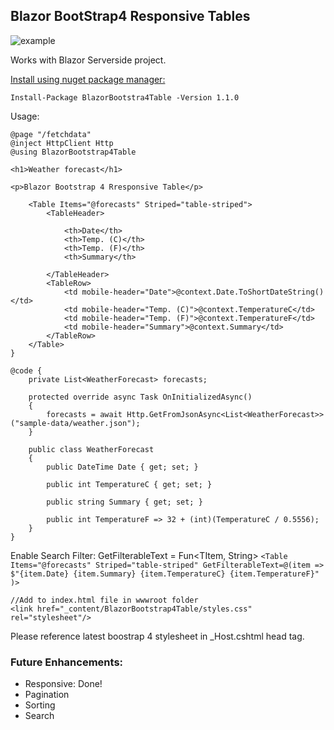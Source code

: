 ## Blazor BootStrap4 Responsive Tables

![example](https://drive.google.com/uc?export=view&id=1nyvokb4fPSA-qe_NJ7Au1P28vakXLM4s)

Works with Blazor Serverside project.

[Install using nuget package manager:](https://www.nuget.org/packages/BlazorBootstrap4Table/)
```
Install-Package BlazorBootstra4Table -Version 1.1.0
```
Usage:
```
@page "/fetchdata"
@inject HttpClient Http
@using BlazorBootstrap4Table

<h1>Weather forecast</h1>

<p>Blazor Bootstrap 4 Rresponsive Table</p>

    <Table Items="@forecasts" Striped="table-striped">
        <TableHeader>

            <th>Date</th>
            <th>Temp. (C)</th>
            <th>Temp. (F)</th>
            <th>Summary</th>

        </TableHeader>
        <TableRow>
            <td mobile-header="Date">@context.Date.ToShortDateString()</td>
            <td mobile-header="Temp. (C)">@context.TemperatureC</td>
            <td mobile-header="Temp. (F)">@context.TemperatureF</td>
            <td mobile-header="Summary">@context.Summary</td>
        </TableRow>
    </Table>
}

@code {
    private List<WeatherForecast> forecasts;

    protected override async Task OnInitializedAsync()
    {
        forecasts = await Http.GetFromJsonAsync<List<WeatherForecast>>("sample-data/weather.json");
    }

    public class WeatherForecast
    {
        public DateTime Date { get; set; }

        public int TemperatureC { get; set; }

        public string Summary { get; set; }

        public int TemperatureF => 32 + (int)(TemperatureC / 0.5556);
    }
}
```
Enable Search Filter: 
GetFilterableText = Fun<TItem, String>
```<Table Items="@forecasts" Striped="table-striped" GetFilterableText=@(item => $"{item.Date} {item.Summary} {item.TemperatureC} {item.TemperatureF}" )>```
```
//Add to index.html file in wwwroot folder
<link href="_content/BlazorBootstrap4Table/styles.css" rel="stylesheet"/>
```
Please reference latest boostrap 4 stylesheet in _Host.cshtml head tag.

### Future Enhancements:
- Responsive: Done!
- Pagination
- Sorting
- Search

